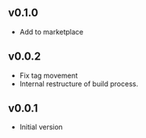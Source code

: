 ## v0.1.0

- Add to marketplace

## v0.0.2

- Fix tag movement
- Internal restructure of build process.

## v0.0.1

- Initial version
